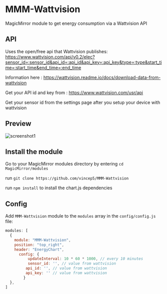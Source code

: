 # MMM-Wattvision
MagicMirror module to get energy consumption via a Wattvision API

## API
Uses the open/free api that Wattvision publishes: https://www.wattvision.com/api/v0.2/elec?sensor_id=:sensor_id&api_id=:api_id&api_key=:api_key&type=:type&start_time=:start_time&end_time=:end_time

Information here : https://wattvision.readme.io/docs/download-data-from-wattvision

Get your API id and key from : https://www.wattvision.com/usr/api

Get your sensor id from the settings page after you setup your device with wattvision

## Preview
![screenshot1](screenshot1.JPG)

## Install the module
 Go to your MagicMirror modules directory by entering ``cd MagicMirror/modules``

 run ``git clone https://github.com/vincep5/MMM-Wattvision ``

 run ``npm install`` to install the chart.js dependencies


## Config
Add `MMM-Wattvision` module to the `modules` array in the `config/config.js` file:
````javascript
modules: [
  {
    module: "MMM-Wattvision",
    position: "top_right",
    header: "EnergyChart",
      config: {
          updateInterval: 10 * 60 * 1000, // every 10 minutes
          sensor_id: '', // value from wattvision
         api_id: '', // value from wattvision
         api_key: '' // value from wattvision
        }
  },
]
